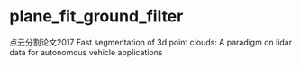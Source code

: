 # plane_fit_ground_filter
点云分割论文2017 Fast segmentation of 3d point clouds: A paradigm on lidar data for autonomous vehicle applications
